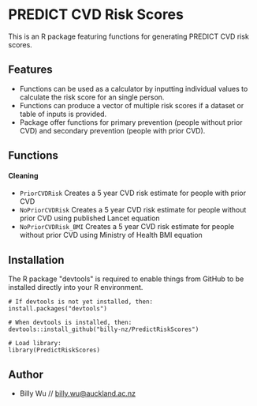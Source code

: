 # PREDICT CVD Risk Scores

This is an R package featuring functions for generating PREDICT CVD risk scores.

## Features
-	Functions can be used as a calculator by inputting individual values to calculate the risk score for an single person.
- Functions can produce a vector of multiple risk scores if a dataset or table of inputs is provided.
-	Package offer functions for primary prevention (people without prior CVD) and secondary prevention (people with prior CVD).

## Functions

#### Cleaning
- `PriorCVDRisk` Creates a 5 year CVD risk estimate for people with prior CVD
- `NoPriorCVDRisk` Creates a 5 year CVD risk estimate for people without prior CVD using published Lancet equation
- `NoPriorCVDRisk_BMI` Creates a 5 year CVD risk estimate for people without prior CVD using Ministry of Health BMI equation

## Installation
The R package "devtools" is required to enable things from GitHub to be installed directly into your R environment.
```
# If devtools is not yet installed, then:
install.packages("devtools")

# When devtools is installed, then:
devtools::install_github("billy-nz/PredictRiskScores")

# Load library:
library(PredictRiskScores)
```

## Author
- Billy Wu // billy.wu@auckland.ac.nz
